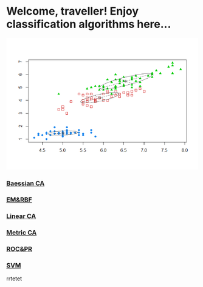 # Welcome, traveller! Enjoy classification algorithms here...

![title img](EM&RBF/images/EM1.png)

### [Baessian CA](Baessian)
### [EM&RBF](EM&RBF)
### [Linear CA](Linear)
### [Metric CA](Metric)
### [ROC&PR](ROC&PR)
### [SVM](SVM)

rrtetet
